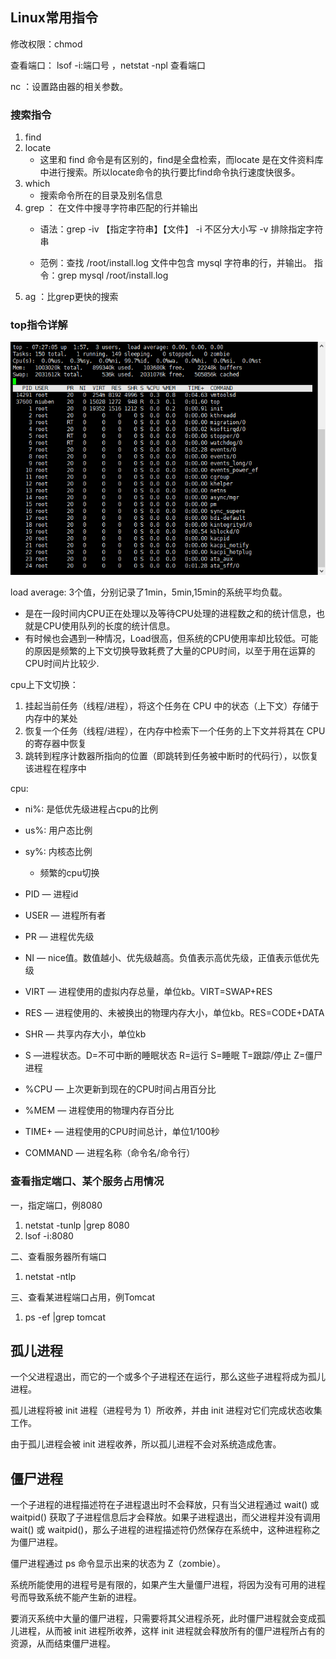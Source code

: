 ## Linux常用指令

修改权限：chmod

查看端口： lsof -i:端口号 ，netstat -npl 查看端口    

nc ：设置路由器的相关参数。

### 搜索指令
1. find
2. locate
   * 这里和 find 命令是有区别的，find是全盘检索，而locate 是在文件资料库中进行搜索。所以locate命令的执行要比find命令执行速度快很多。
3. which
   * 搜索命令所在的目录及别名信息
4. grep ： 在文件中搜寻字符串匹配的行并输出
    * 语法：grep -iv 【指定字符串】【文件】   -i 不区分大小写  -v 排除指定字符串

    * 范例：查找 /root/install.log 文件中包含 mysql 字符串的行，并输出。 指令：grep mysql /root/install.log
5. ag ：比grep更快的搜索

### top指令详解

![img.png](top.png)

load average: 3个值，分别记录了1min，5min,15min的系统平均负载。
* 是在一段时间内CPU正在处理以及等待CPU处理的进程数之和的统计信息，也就是CPU使用队列的长度的统计信息。
* 有时候也会遇到一种情况，Load很高，但系统的CPU使用率却比较低。可能的原因是频繁的上下文切换导致耗费了大量的CPU时间，以至于用在运算的CPU时间片比较少.

cpu上下文切换：
1. 挂起当前任务（线程/进程），将这个任务在 CPU 中的状态（上下文）存储于内存中的某处
2. 恢复一个任务（线程/进程），在内存中检索下一个任务的上下文并将其在 CPU 的寄存器中恢复
3. 跳转到程序计数器所指向的位置（即跳转到任务被中断时的代码行），以恢复该进程在程序中

cpu:
* ni%: 是低优先级进程占cpu的比例
* us%: 用户态比例
* sy%: 内核态比例
    * 频繁的cpu切换

* PID — 进程id
* USER — 进程所有者
* PR — 进程优先级
* NI — nice值。数值越小、优先级越高。负值表示高优先级，正值表示低优先级
* VIRT — 进程使用的虚拟内存总量，单位kb。VIRT=SWAP+RES
* RES — 进程使用的、未被换出的物理内存大小，单位kb。RES=CODE+DATA
* SHR — 共享内存大小，单位kb
* S —进程状态。D=不可中断的睡眠状态 R=运行 S=睡眠 T=跟踪/停止 Z=僵尸进程
* %CPU — 上次更新到现在的CPU时间占用百分比
* %MEM — 进程使用的物理内存百分比
* TIME+ — 进程使用的CPU时间总计，单位1/100秒
* COMMAND — 进程名称（命令名/命令行）


### 查看指定端口、某个服务占用情况

一，指定端口，例8080
1. netstat -tunlp |grep  8080
2. lsof  -i:8080

二、查看服务器所有端口
1. netstat -ntlp

三、查看某进程端口占用，例Tomcat
1. ps -ef |grep tomcat


## 孤儿进程
一个父进程退出，而它的一个或多个子进程还在运行，那么这些子进程将成为孤儿进程。

孤儿进程将被 init 进程（进程号为 1）所收养，并由 init 进程对它们完成状态收集工作。

由于孤儿进程会被 init 进程收养，所以孤儿进程不会对系统造成危害。

## 僵尸进程
一个子进程的进程描述符在子进程退出时不会释放，只有当父进程通过 wait() 或 waitpid() 获取了子进程信息后才会释放。如果子进程退出，而父进程并没有调用 wait() 或 waitpid()，那么子进程的进程描述符仍然保存在系统中，这种进程称之为僵尸进程。

僵尸进程通过 ps 命令显示出来的状态为 Z（zombie）。

系统所能使用的进程号是有限的，如果产生大量僵尸进程，将因为没有可用的进程号而导致系统不能产生新的进程。

要消灭系统中大量的僵尸进程，只需要将其父进程杀死，此时僵尸进程就会变成孤儿进程，从而被 init 进程所收养，这样 init 进程就会释放所有的僵尸进程所占有的资源，从而结束僵尸进程。